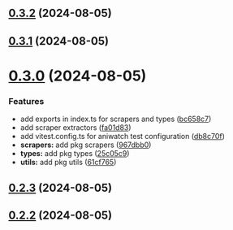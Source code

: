 ## [0.3.2](https://github.com/ghoshRitesh12/aniwatch/compare/v0.3.1...v0.3.2) (2024-08-05)



## [0.3.1](https://github.com/ghoshRitesh12/aniwatch/compare/v0.3.0...v0.3.1) (2024-08-05)



# [0.3.0](https://github.com/ghoshRitesh12/aniwatch/compare/v0.2.3...v0.3.0) (2024-08-05)


### Features

* add exports in index.ts for scrapers and types ([bc658c7](https://github.com/ghoshRitesh12/aniwatch/commit/bc658c70866ad61d3ff068ebe2b7b435d80686a7))
* add scraper extractors ([fa01d83](https://github.com/ghoshRitesh12/aniwatch/commit/fa01d83031486272924ed86ea99b533648569c70))
* add vitest.config.ts for aniwatch test configuration ([db8c70f](https://github.com/ghoshRitesh12/aniwatch/commit/db8c70feb273694201de462390be44493ed88faf))
* **scrapers:** add pkg scrapers ([967dbb0](https://github.com/ghoshRitesh12/aniwatch/commit/967dbb0970dfbd04be63be012cf52e3e3ced4ce7))
* **types:** add pkg types ([25c05c9](https://github.com/ghoshRitesh12/aniwatch/commit/25c05c99709d4b0747df78a77c19e173a98816f4))
* **utils:** add pkg utils ([61cf765](https://github.com/ghoshRitesh12/aniwatch/commit/61cf765d51220d8eafebc5ce11bbf0981f788988))



## [0.2.3](https://github.com/ghoshRitesh12/aniwatch/compare/v0.2.2...v0.2.3) (2024-08-05)



## [0.2.2](https://github.com/ghoshRitesh12/aniwatch/compare/v0.2.1...v0.2.2) (2024-08-05)



